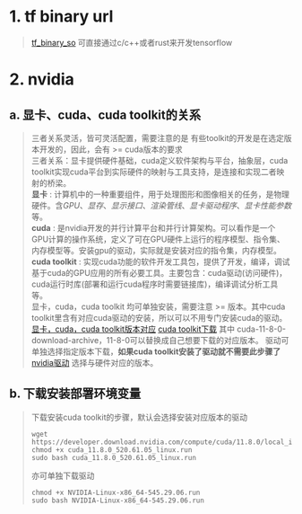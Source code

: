 # 1. tf binary url 
> [tf_binary_so](https://storage.googleapis.com/tensorflow/libtensorflow/libtensorflow-gpu-linux-x86_64-2.13.0.tar.gz)
> 可直接通过c/c++或者rust来开发tensorflow

# 2. nvidia
## a. 显卡、cuda、cuda toolkit的关系
> 三者关系灵活，皆可灵活配置，需要注意的是 有些toolkit的开发是在选定版本开发的，因此，会有 >= cuda版本的要求     
> 三者关系：显卡提供硬件基础，cuda定义软件架构与平台，抽象层，cuda toolkit实现cuda平台到实际硬件的映射与工具支持，是连接和实现二者映射的桥梁。    
> **显卡** : 计算机中的一种重要组件，用于处理图形和图像相关的任务，是物理硬件。含*GPU*、*显存*、*显示接口*、*渲染管线*、*显卡驱动程序*、*显卡性能参数*等。    
> **cuda** : 是nvidia开发的并行计算平台和并行计算架构。可以看作是一个GPU计算的操作系统，定义了可在GPU硬件上运行的程序模型、指令集、内存模型等。安装gpu的驱动，实际就是安装对应的指令集，内存模型。    
> **cuda toolkit** : 实现cuda功能的软件开发工具包，提供了开发，编译，调试基于cuda的GPU应用的所有必要工具。主要包含：cuda驱动(访问硬件)，cuda运行时库(部署和运行cuda程序时需要链接库)，编译调试分析工具等。  
> 显卡，cuda，cuda toolkit 均可单独安装，需要注意 >= 版本。其中cuda toolkit里含有对应cuda驱动的安装，所以可以不用专门安装cuda的驱动。      
> [显卡，cuda，cuda toolkit版本对应](https://docs.nvidia.com/cuda/cuda-toolkit-release-notes/index.html)
> [cuda toolkit下载](https://developer.nvidia.com/cuda-11-8-0-download-archive)   其中 cuda-11-8-0-download-archive，11-8-0可以替换成自己想要下载的对应版本。
> 驱动可单独选择指定版本下载，**如果cuda toolkit安装了驱动就不需要此步骤了** [nvidia驱动](https://www.nvidia.cn/Download/index.aspx?lang=cn)   选择与硬件对应的版本。
## b. 下载安装部署环境变量
> 下载安装cuda toolkit的步骤，默认会选择安装对应版本的驱动
> ```Shell
> wget https://developer.download.nvidia.com/compute/cuda/11.8.0/local_installers/cuda_11.8.0_520.61.05_linux.run
> chmod +x cuda_11.8.0_520.61.05_linux.run
> sudo bash cuda_11.8.0_520.61.05_linux.run
> ```    
> 亦可单独下载驱动
> ```Shell
> chmod +x NVIDIA-Linux-x86_64-545.29.06.run
> sudo bash NVIDIA-Linux-x86_64-545.29.06.run
> ```
